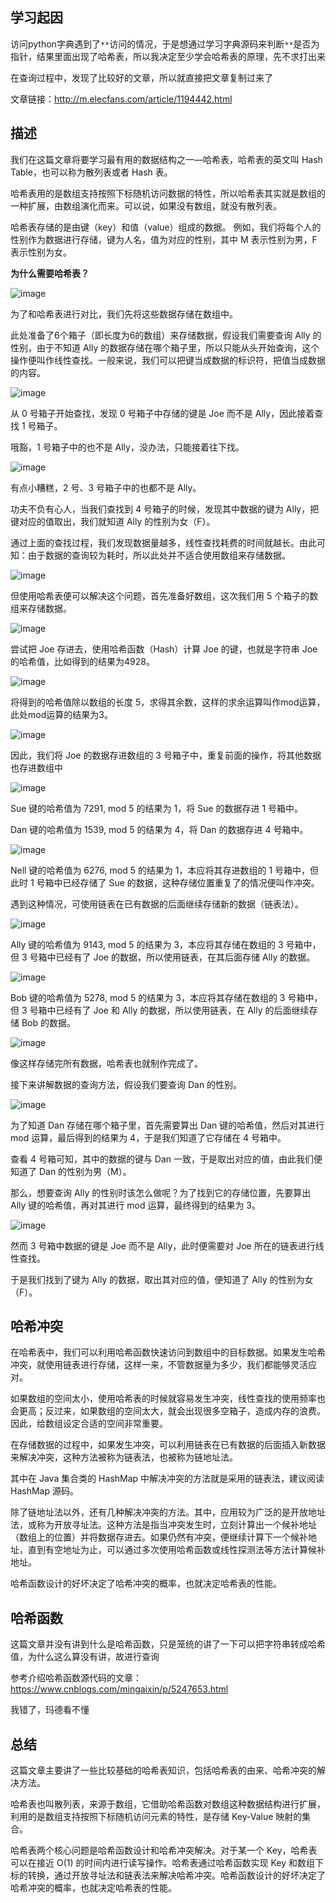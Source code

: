 ## 学习起因

  访问python字典遇到了`**`访问的情况，于是想通过学习字典源码来判断`**`是否为指针，结果里面出现了哈希表，所以我决定至少学会哈希表的原理，先不求打出来  
  
  在查询过程中，发现了比较好的文章，所以就直接把文章复制过来了 
    
  文章链接：http://m.elecfans.com/article/1194442.html  
   
## 描述  

  我们在这篇文章将要学习最有用的数据结构之一—哈希表，哈希表的英文叫 Hash Table，也可以称为散列表或者 Hash 表。  
  
  哈希表用的是数组支持按照下标随机访问数据的特性，所以哈希表其实就是数组的一种扩展，由数组演化而来。可以说，如果没有数组，就没有散列表。  
    
  哈希表存储的是由键（key）和值（value）组成的数据。 例如，我们将每个人的性别作为数据进行存储，键为人名，值为对应的性别，其中 M 表示性别为男，F 表示性别为女。  
  
  **为什么需要哈希表？**  
    
  ![image](https://user-images.githubusercontent.com/74129445/138059538-96044412-24a7-4cfb-a8fd-a78454f7fd26.png) 
  
  为了和哈希表进行对比，我们先将这些数据存储在数组中。  
  
  此处准备了6个箱子（即长度为6的数组）来存储数据，假设我们需要查询 Ally 的性别，由于不知道 Ally 的数据存储在哪个箱子里，所以只能从头开始查询，这个操作便叫作线性查找。一般来说，我们可以把键当成数据的标识符，把值当成数据的内容。  
  
  ![image](https://user-images.githubusercontent.com/74129445/138059606-e9af8d82-e52d-4521-a807-313ea7ec2148.png)  
  
  从 0 号箱子开始查找，发现 0 号箱子中存储的键是 Joe 而不是 Ally，因此接着查找 1 号箱子。  
  
  哦豁，1 号箱子中的也不是 Ally，没办法，只能接着往下找。  
  
  ![image](https://user-images.githubusercontent.com/74129445/138059735-34fb8a35-068a-413f-b783-16a132815b9a.png)  
  
  有点小糟糕，2 号、3 号箱子中的也都不是 Ally。  
    
  功夫不负有心人，当我们查找到 4 号箱子的时候，发现其中数据的键为 Ally，把键对应的值取出，我们就知道 Ally 的性别为女（F）。  
  
  通过上面的查找过程，我们发现数据量越多，线性查找耗费的时间就越长。由此可知：由于数据的查询较为耗时，所以此处并不适合使用数组来存储数据。  
  
  ![image](https://user-images.githubusercontent.com/74129445/138059772-0d45fa00-48e4-49ef-b8ca-3c96dc6ec52e.png)  
  
  但使用哈希表便可以解决这个问题，首先准备好数组，这次我们用 5 个箱子的数组来存储数据。  
  
  ![image](https://user-images.githubusercontent.com/74129445/138059827-8f7dd10f-b7f7-4f7d-8cf1-0c47cc0c6361.png)  
  
  尝试把 Joe 存进去，使用哈希函数（Hash）计算 Joe 的键，也就是字符串 Joe 的哈希值，比如得到的结果为4928。  
  
  ![image](https://user-images.githubusercontent.com/74129445/138059866-8cbb0f6a-37ae-4c3b-b5df-d4b85721d50f.png)  
  
  将得到的哈希值除以数组的长度 5，求得其余数，这样的求余运算叫作mod运算，此处mod运算的结果为3。  
  
  ![image](https://user-images.githubusercontent.com/74129445/138059913-5a6fef89-3a6c-4eb4-8d59-e32580e83621.png)  
  
  因此，我们将 Joe 的数据存进数组的 3 号箱子中，重复前面的操作，将其他数据也存进数组中  
  
  ![image](https://user-images.githubusercontent.com/74129445/138059967-6751087c-72dd-4d64-bd62-80cdad115645.png)  
  
  Sue 键的哈希值为 7291, mod 5 的结果为 1，将 Sue 的数据存进 1 号箱中。  
  
  Dan 键的哈希值为 1539, mod 5 的结果为 4，将 Dan 的数据存进 4 号箱中。  
  
  ![image](https://user-images.githubusercontent.com/74129445/138060038-07b3af12-64c2-4de9-9f7a-f2964f70a211.png)  
  
  Nell 键的哈希值为 6276, mod 5 的结果为 1，本应将其存进数组的 1 号箱中，但此时 1 号箱中已经存储了 Sue 的数据，这种存储位置重复了的情况便叫作冲突。  
  
  遇到这种情况，可使用链表在已有数据的后面继续存储新的数据（链表法）。  
  
  ![image](https://user-images.githubusercontent.com/74129445/138060101-c3103363-1643-48c5-93a1-ea10f885a58f.png)  
  
  Ally 键的哈希值为 9143, mod 5 的结果为 3，本应将其存储在数组的 3 号箱中，但 3 号箱中已经有了 Joe 的数据，所以使用链表，在其后面存储 Ally 的数据。  
  
  ![image](https://user-images.githubusercontent.com/74129445/138060145-55b21042-7bb0-4cb6-af13-b1b627f012b1.png)  
  
  Bob 键的哈希值为 5278, mod 5 的结果为 3，本应将其存储在数组的 3 号箱中，但 3 号箱中已经有了 Joe 和 Ally 的数据，所以使用链表，在 Ally 的后面继续存储 Bob 的数据。  
  
  ![image](https://user-images.githubusercontent.com/74129445/138060190-609151ed-ea5a-44be-82ab-d6245ecd6bd7.png)  
  
  像这样存储完所有数据，哈希表也就制作完成了。  
    
  接下来讲解数据的查询方法，假设我们要查询 Dan 的性别。  
  
  ![image](https://user-images.githubusercontent.com/74129445/138060252-311d34cf-da51-4816-a834-94ac7d46aa67.png)  
  
  为了知道 Dan 存储在哪个箱子里，首先需要算出 Dan 键的哈希值，然后对其进行 mod 运算，最后得到的结果为 4，于是我们知道了它存储在 4 号箱中。  
  
  查看 4 号箱可知，其中的数据的键与 Dan 一致，于是取出对应的值，由此我们便知道了 Dan 的性别为男（M）。  
  
  那么，想要查询 Ally 的性别时该怎么做呢？为了找到它的存储位置，先要算出 Ally 键的哈希值，再对其进行 mod 运算，最终得到的结果为 3。  
  
  ![image](https://user-images.githubusercontent.com/74129445/138060321-3d326341-72a6-4f94-9321-8645ac34ce52.png)  
  
  然而 3 号箱中数据的键是 Joe 而不是 Ally，此时便需要对 Joe 所在的链表进行线性查找。  
  
  于是我们找到了键为 Ally 的数据，取出其对应的值，便知道了 Ally 的性别为女（F）。  
  
  ## 哈希冲突
  
  在哈希表中，我们可以利用哈希函数快速访问到数组中的目标数据。如果发生哈希冲突，就使用链表进行存储，这样一来，不管数据量为多少，我们都能够灵活应对。  
  
  如果数组的空间太小，使用哈希表的时候就容易发生冲突，线性查找的使用频率也会更高；反过来，如果数组的空间太大，就会出现很多空箱子，造成内存的浪费。因此，给数组设定合适的空间非常重要。  
  
  在存储数据的过程中，如果发生冲突，可以利用链表在已有数据的后面插入新数据来解决冲突，这种方法被称为链表法，也被称为链地址法。  
  
  其中在 Java 集合类的 HashMap 中解决冲突的方法就是采用的链表法，建议阅读 HashMap 源码。  
  
  除了链地址法以外，还有几种解决冲突的方法。其中，应用较为广泛的是开放地址法，或称为开放寻址法。这种方法是指当冲突发生时，立刻计算出一个候补地址（数组上的位置）并将数据存进去。如果仍然有冲突，便继续计算下一个候补地址，直到有空地址为止，可以通过多次使用哈希函数或线性探测法等方法计算候补地址。  
  
  哈希函数设计的好坏决定了哈希冲突的概率，也就决定哈希表的性能。
  
  ## 哈希函数  
  
  这篇文章并没有讲到什么是哈希函数，只是笼统的讲了一下可以把字符串转成哈希值，为什么这么算没有讲，故进行查询  
  
  参考介绍哈希函数源代码的文章：https://www.cnblogs.com/mingaixin/p/5247653.html  
  
  我错了，玛德看不懂  
  
  ## 总结  
  
  这篇文章主要讲了一些比较基础的哈希表知识，包括哈希表的由来、哈希冲突的解决方法。   
  
  哈希表也叫散列表，来源于数组，它借助哈希函数对数组这种数据结构进行扩展，利用的是数组支持按照下标随机访问元素的特性，是存储 Key-Value 映射的集合。 
  
  哈希表两个核心问题是哈希函数设计和哈希冲突解决。对于某一个 Key，哈希表可以在接近 O(1) 的时间内进行读写操作。哈希表通过哈希函数实现 Key 和数组下标的转换，通过开放寻址法和链表法来解决哈希冲突。哈希函数设计的好坏决定了哈希冲突的概率，也就决定哈希表的性能。  
  



  

  

































